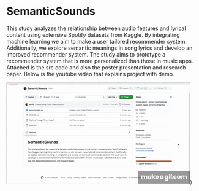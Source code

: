 # SemanticSounds

This study analyzes the relationship between audio features and
lyrical content using extensive Spotify datasets from Kaggle. By integrating
machine learning we aim to make a user tailored recommender
system. Additionally, we explore semantic meanings in song lyrics
and develop an improved recommender system. The study aims to
prototype a recommender system that is more personalized than those
in music apps. Attached is the src code and also the poster presentation
and research paper. Below is the youtube video that explains project with demo.

[![Semantic Sounds Demo](demo/semanticsounds_icon.gif)](https://youtu.be/WD1ZR7MbdMA))
